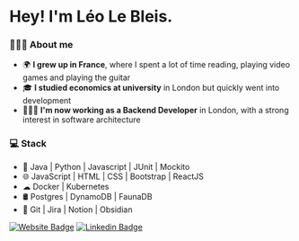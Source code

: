 # Hey! I'm Léo Le Bleis.

### 🧙🏻‍♂️ About me
- 🌍 **I grew up in France**, where I spent a lot of time reading, playing video games and playing the guitar
- 🎓 **I studied economics at university** in London but quickly went into development
- 👨🏻‍💻 **I'm now working as a Backend Developer** in London, with a strong interest in software architecture

### 💻 Stack
- 💾 Java | Python | Javascript | JUnit | Mockito
- 🌐 JavaScript | HTML | CSS | Bootstrap | ReactJS
- ☁ Docker | Kubernetes
- 🛢 Postgres | DynamoDB | FaunaDB
- 🔧 Git | Jira | Notion | Obsidian 


[![Website Badge](https://img.shields.io/badge/Website-www.leolebleis.com-blue?style=flat-square&logo=google-chrome/)](https://www.leolebleis.com/)
[![Linkedin Badge](https://img.shields.io/badge/-LinkedIn-blue?style=flat-square&logo=Linkedin&logoColor=white&link=https://www.linkedin.com/in/opakholis/)](https://www.linkedin.com/in/leolebleis)

<!-- **Leolebleis/Leolebleis** is a ✨ _special_ ✨ repository because its `README.md` (this file) appears on your GitHub profile.

Here are some ideas to get you started:

- 🔭 I’m currently working on ...
- 🌱 I’m currently learning ...
- 👯 I’m looking to collaborate on ...
- 🤔 I’m looking for help with ...
- 💬 Ask me about ...
- 📫 How to reach me: ...
- 😄 Pronouns: ...
- ⚡ Fun fact: ...
-->
